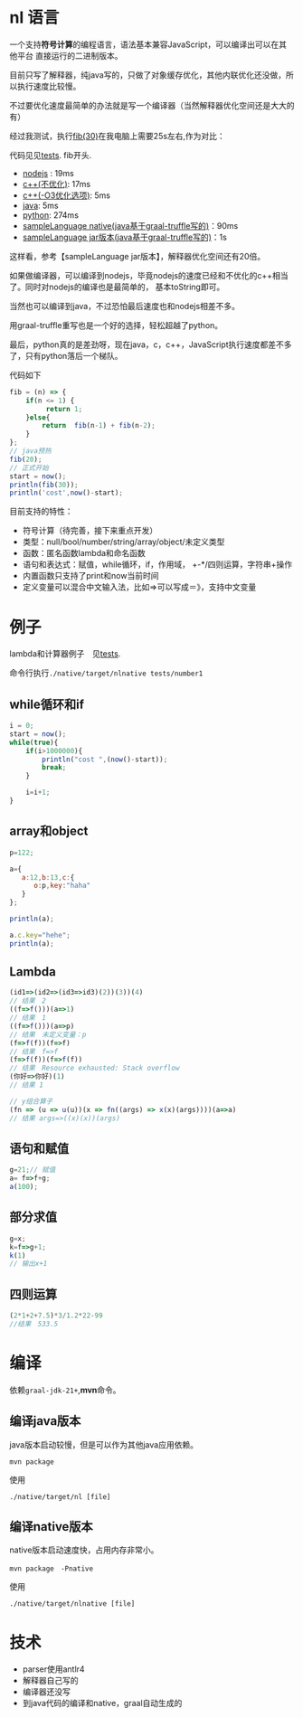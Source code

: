 # nl 语言

一个支持**符号计算**的编程语言，语法基本兼容JavaScript，可以编译出可以在其他平台
直接运行的二进制版本。

目前只写了解释器，纯java写的，只做了对象缓存优化，其他内联优化还没做，所以执行速度比较慢。

不过要优化速度最简单的办法就是写一个编译器（当然解释器优化空间还是大大的有）

经过我测试，执行[fib(30)](nl/tests/speed/fib.nl)在我电脑上需要25s左右,作为对比：

代码见见[tests](nl/tests). fib开头.

- [nodejs](nl/tests/speed/fib.js) : 19ms
- [c++(不优化)](nl/tests/speed/fib.c): 17ms
- [c++(-O3优化选项)](nl/tests/speed/fib.c): 5ms
- [java](nl/tests/speed/fib.java): 5ms
- [python](nl/tests/speed/fib.py): 274ms
- [sampleLanguage native(java基于graal-truffle写的)](nl/tests/speed/fib.sl)：90ms
- [sampleLanguage jar版本(java基于graal-truffle写的)](nl/tests/speed/fib.sl)：1s

这样看，参考【sampleLanguage jar版本】，解释器优化空间还有20倍。

如果做编译器，可以编译到nodejs，毕竟nodejs的速度已经和不优化的c++相当了。同时对nodejs的编译也是最简单的，
基本toString即可。

当然也可以编译到java，不过恐怕最后速度也和nodejs相差不多。

用graal-truffle重写也是一个好的选择，轻松超越了python。

最后，python真的是差劲呀，现在java，c，c++，JavaScript执行速度都差不多了，只有python落后一个梯队。

代码如下

```javascript
fib = (n) => {
    if(n <= 1) {
         return 1;
    }else{
        return  fib(n-1) + fib(n-2);
    }
};
// java预热
fib(20);
// 正式开始
start = now();
println(fib(30));
println('cost',now()-start);
```



目前支持的特性：

- 符号计算（待完善，接下来重点开发）
- 类型：null/bool/number/string/array/object/未定义类型
- 函数：匿名函数lambda和命名函数
- 语句和表达式：赋值，while循环，if，作用域， +-*/四则运算，字符串+操作
- 内置函数只支持了print和now当前时间
- 定义变量可以混合中文输入法，比如=>可以写成＝》，支持中文变量

# 例子

lambda和计算器例子　见[tests](nl/tests).

命令行执行`./native/target/nlnative tests/number1`

## while循环和if

```javascript
i = 0;
start = now();
while(true){
    if(i>1000000){
        println("cost ",(now()-start));
        break;
    }

    i=i+1;
}
```

## array和object
```javascript
p=122;

a={
   a:12,b:13,c:{
      o:p,key:"haha"
   }
};

println(a);

a.c.key="hehe";
println(a);
```


## Lambda 

```javascript
(id1=>(id2=>(id3=>id3)(2))(3))(4)
// 结果　2
((f=>f()))(a=>1)
// 结果　1
((f=>f()))(a=>p)
// 结果　未定义变量：p
(f=>f(f))(f=>f)
// 结果　f=>f
(f=>f(f))(f=>f(f))
// 结果　Resource exhausted: Stack overflow
(你好=>你好)(1)
// 结果 1

// y组合算子
(fn => (u => u(u))(x => fn((args) => x(x)(args))))(a=>a)
// 结果 args=>((x)(x))(args) 
```

## 语句和赋值

```javascript
g=21;// 赋值
a= f=>f+g;
a(100);
```

## 部分求值

```javascript
g=x;
k=f=>g+1;
k(1)
// 输出x+1
```



## 四则运算
```javascript
(2*1+2+7.5)*3/1.2*22-99
//结果　533.5
```
# 编译

依赖`graal-jdk-21+`,**mvn**命令。

## 编译java版本

java版本启动较慢，但是可以作为其他java应用依赖。

```shell
mvn package
```

使用

```shell
./native/target/nl [file]
```

## 编译native版本

native版本启动速度快，占用内存非常小。


```shell
mvn package　-Pnative
```

使用

```shell
./native/target/nlnative [file]
```

# 技术

- parser使用antlr4
- 解释器自己写的
- 编译器还没写
- 到java代码的编译和native，graal自动生成的


